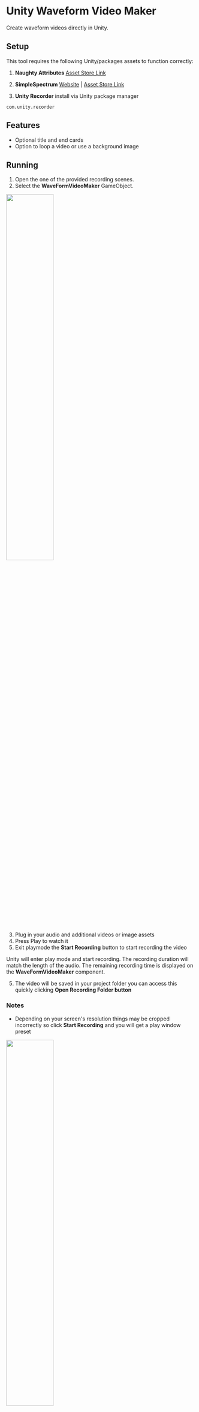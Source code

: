 
# Unity Waveform Video Maker

Create waveform videos directly in Unity. 

## Setup

This tool requires the following Unity/packages assets to function correctly:

1. **Naughty Attributes**
   [Asset Store Link](https://assetstore.unity.com/packages/tools/utilities/naughtyattributes-129996)

2. **SimpleSpectrum**
   [Website](https://samboyer.uk/) | [Asset Store Link](https://assetstore.unity.com/packages/tools/audio/simplespectrum-free-audio-spectrum-generator-webgl-85294)
3. **Unity Recorder** install via Unity package manager
```
com.unity.recorder
```

## Features

- Optional title and end cards
- Option to loop a video or use a background image

## Running

1. Open the one of the provided recording scenes. 
2. Select the **WaveFormVideoMaker** GameObject.

<img src="https://github.com/user-attachments/assets/397ab4ba-a09b-474b-ae14-db3efa3affc2" width="50%">

3. Plug in your audio and additional videos or image assets
4. Press Play to watch it 
5. Exit playmode the **Start Recording** button to start recording the video

Unity will enter play mode and start recording. The recording duration will match the length of the audio. The remaining recording time is displayed on the **WaveFormVideoMaker** component.

5. The video will be saved in your project folder you can access this quickly clicking **Open Recording Folder button**


### Notes

- Depending on your screen's resolution things may be cropped incorrectly so click **Start Recording** and you will get a play window preset

<img src="https://github.com/user-attachments/assets/e18ce62f-b811-403e-9e09-dc5558ab50f6" width="50%">

- If you cancel while recording, Unity may become unresponsive to audio playback. To resolve this, restarting Unity.

- This Unity Project will not build it's an editor recording project.

- Larger videos over 1080 can cause unity to lag and the recording will look choppy

- This was tested in Unity 2022.3.42

  


